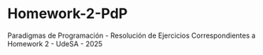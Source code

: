 # Homework-2-PdP
Paradigmas de Programación - Resolución de Ejercicios Correspondientes a Homework 2 - UdeSA - 2025
